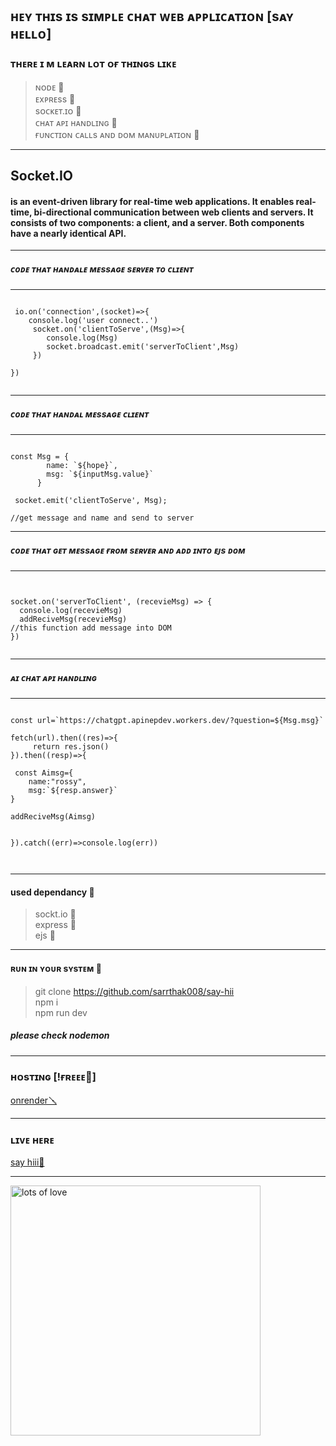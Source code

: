 ## ʜᴇʏ ᴛʜɪs ɪs sɪᴍᴘʟᴇ ᴄʜᴀᴛ ᴡᴇʙ ᴀᴘᴘʟɪᴄᴀᴛɪᴏɴ [sᴀʏ ʜᴇʟʟᴏ]

### ᴛʜᴇʀᴇ ɪ ᴍ ʟᴇᴀʀɴ ʟᴏᴛ ᴏғ ᴛʜɪɴɢs ʟɪᴋᴇ 
  > ɴᴏᴅᴇ 🔖<br>
  > ᴇxᴘʀᴇss 🔖 <br>
  > sᴏᴄᴋᴇᴛ.ɪᴏ  🔖<br>
  > ᴄʜᴀᴛ ᴀᴘɪ ʜᴀɴᴅʟɪɴɢ 🔖<br>
  > ғᴜɴᴄᴛɪᴏɴ ᴄᴀʟʟs ᴀɴᴅ ᴅᴏᴍ ᴍᴀɴᴜᴘʟᴀᴛɪᴏɴ 🔖<br>

<hr>

## Socket.IO  <br>

#### is an event-driven library for real-time web applications. It enables real-time, bi-directional communication between web clients and servers. It consists of two components: a client, and a server. Both components have a nearly identical API.

<hr>

##### ᴄᴏᴅᴇ ᴛʜᴀᴛ ʜᴀɴᴅᴀʟᴇ ᴍᴇssᴀɢᴇ sᴇʀᴠᴇʀ ᴛᴏ ᴄʟɪᴇɴᴛ 

<hr>

```

 io.on('connection',(socket)=>{
    console.log('user connect..')
     socket.on('clientToServe',(Msg)=>{
        console.log(Msg)
        socket.broadcast.emit('serverToClient',Msg)
     })

}) 


```


<hr>

##### ᴄᴏᴅᴇ ᴛʜᴀᴛ ʜᴀɴᴅᴀʟ ᴍᴇssᴀɢᴇ ᴄʟɪᴇɴᴛ

<hr>

``` 

const Msg = {
        name: `${hope}`,
        msg: `${inputMsg.value}`
      }     

 socket.emit('clientToServe', Msg);

//get message and name and send to server

``` 


<hr>

##### ᴄᴏᴅᴇ ᴛʜᴀᴛ ɢᴇᴛ ᴍᴇssᴀɢᴇ ғʀᴏᴍ sᴇʀᴠᴇʀ ᴀɴᴅ ᴀᴅᴅ ɪɴᴛᴏ ᴇᴊs ᴅᴏᴍ

<hr>


```


socket.on('serverToClient', (recevieMsg) => {
  console.log(recevieMsg)
  addReciveMsg(recevieMsg)
//this function add message into DOM
})


```



<hr>

##### ᴀɪ ᴄʜᴀᴛ ᴀᴘɪ ʜᴀɴᴅʟɪɴɢ

<hr>

````

const url=`https://chatgpt.apinepdev.workers.dev/?question=${Msg.msg}`

fetch(url).then((res)=>{
     return res.json()
}).then((resp)=>{

 const Aimsg={
    name:"rossy", 
    msg:`${resp.answer}`
}

addReciveMsg(Aimsg) 


}).catch((err)=>console.log(err))



````


<hr>

  #### used dependancy 🚅
   
   > sockt.io 🎲 <br>
   > express 🎲<br>
   > ejs 🎲 <br>

 <hr>

 #### ʀᴜɴ ɪɴ ʏᴏᴜʀ sʏsᴛᴇᴍ 🛫

  > git clone https://github.com/sarrthak008/say-hii <br>
  > npm i <br>
  > npm run dev <br>
##### please check nodemon
<hr>

### ʜᴏsᴛɪɴɢ [!ғʀᴇᴇᴇ🔐]

[onrender🪛](https://onrender.com)

<hr>

### ʟɪᴠᴇ ʜᴇʀᴇ 

[say hiii👋](https://say-hii.onrender.com/)

<hr>

<img src="https://images.app.goo.gl/7DpWLMZGkbykAWyJ6" alt="lots of love" width=400>